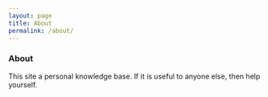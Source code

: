 ```yaml
---
layout: page
title: About
permalink: /about/
---
```


### About

This site a personal knowledge base. If it is useful to anyone else, then help yourself.
